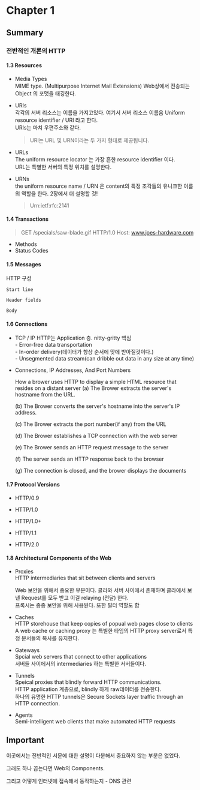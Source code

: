 # Chapter 1



## Summary

### 전반적인 개론의 HTTP

#### 1.3 Resources

- Media Types  
  MIME type. (Multipurpose Internet Mail Extensions)
  Web상에서 전송되는 Object 의 포맷을 태깅한다.

- URIs  
  각각의 서버 리소스는 이름을 가지고있다. 여기서 서버 리소스 이름음 Uniform resource identifier / URI 라고 한다.  
  URIs는 마치 우편주소와 같다.

  > URI는 URL 및 URN이라는 두 가지 형태로 제공됩니다.

- URLs  
  The uniform resource locator 는 가장 흔한 resource identifier 이다.  
  URL는 특별한 서버의 특정 위치를 설명한다.

- URNs  
  the uniform resource name / URN 은 content의 특정 조각들의 유니크한 이름의 역할을 한다. 2장에서 더 설명할 것!

  > Urn:ietf:rfc:2141

#### 1.4 Transactions

> GET /specials/saw-blade.gif HTTP/1.0
> Host: www.joes-hardware.com

- Methods
- Status Codes

#### 1.5 Messages

HTTP 구성

```
Start line

Header fields

Body
```

#### 1.6 Connections

- TCP / IP
  HTTP는 Application 층. nitty-gritty 핵심  
  \- Error-free data transportation  
  \- In-order delivery(데이터가 항상 순서에 맞에 받아질것이다.)  
  \- Unsegmented data stream(can dribble out data in any size at any time)

- Connections, IP Addresses, And Port Numbers

  How a brower uses HTTP to display a simple HTML resource that resides on a distant server
  \(a) The Brower extracts the server's hostname from the URL.

  \(b) The Brower converts the server's hostname into the server's IP address.

  \(c) The Brower extracts the port number(if any) from the URL

  \(d) The Brower establishes a TCP connection with the web server

  \(e) The Brower sends an HTTP request message to the server

  \(f) The server sends an HTTP response back to the browser

  \(g) The connection is closed, and the brower displays the documents

#### 1.7 Protocol Versions

- HTTP/0.9
  
- HTTP/1.0
  
- HTTP/1.0+
  
- HTTP/1.1
  
- HTTP/2.0
  

#### 1.8 Architectural Components of the Web

- Proxies  
  HTTP intermediaries that sit between clients and servers

  Web 보안을 위해서 중요한 부분이다. 클라와 서버 사이에서 존재하며 클라에서 보낸 Request를 모두 받고 이걸 relaying (전달) 한다.  
  프록시는 종종 보안을 위해 사용된다. 또한 필터 역할도 함

- Caches  
  HTTP storehouse that keep copies of popual web pages close to clients  
  A web cache or caching proxy 는 특별한 타입의 HTTP proxy server로서 특정 문서들의 복사를 유지한다.

- Gateways  
  Spcial web servers that connect to other applications  
  서버들 사이에서의 intermediaries 하는 특별한 서버들이다.

- Tunnels  
  Speical proxies that blindly forward HTTP communications.  
  HTTP application 계층으로, blindly 하게 raw데이터를 전송한다.  
  하나의 유명한 HTTP tunnels은 Secure Sockets layer traffic through an HTTP connection.

- Agents  
  Semi-intelligent web clients that make automated HTTP requests



## Important

이곳에서는 전반적인 서문에 대한 설명이 다분해서 중요하지 않는 부분은 없었다.

그래도 하나 꼽는다면 Web의 Components.

그리고 어떻게 인터넷에 접속해서 동작하는지 - DNS 관련

